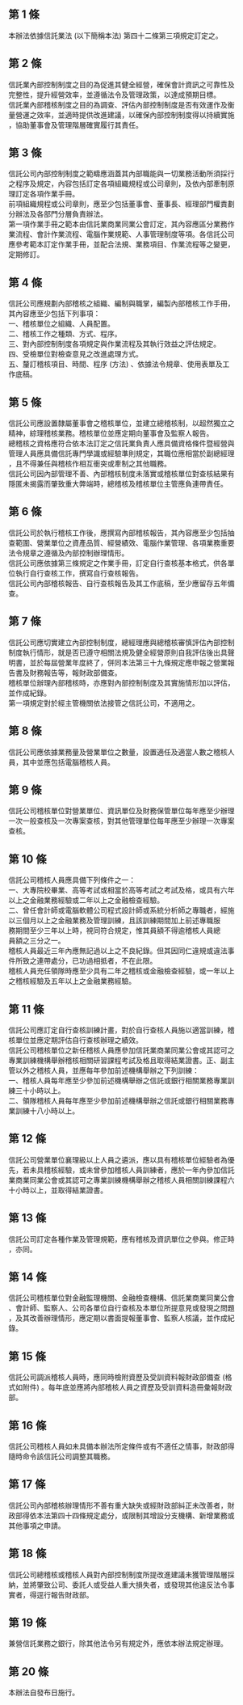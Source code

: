 第 1 條
-------
本辦法依據信託業法 (以下簡稱本法) 第四十二條第三項規定訂定之。

第 2 條
-------
信託業內部控制制度之目的為促進其健全經營，確保會計資訊之可靠性及  
完整性，提升經營效率，並遵循法令及管理政策，以達成預期目標。  
信託業內部稽核制度之目的為調查、評估內部控制制度是否有效運作及衡  
量營運之效率，並適時提供改進建議，以確保內部控制制度得以持續實施  
，協助董事會及管理階層確實履行其責任。

第 3 條
-------
信託公司內部控制制度之範疇應涵蓋其內部職能與一切業務活動所須採行  
之程序及規定，內容包括訂定各項組織規程或公司章則，及依內部牽制原  
理訂定各項作業手冊。  
前項組織規程或公司章則，應至少包括董事會、董事長、經理部門權責劃  
分辦法及各部門分層負責辦法。  
第一項作業手冊之範本由信託業商業同業公會訂定，其內容應區分業務作  
業流程、會計作業流程、電腦作業規範、人事管理制度等項。各信託公司  
應參考範本訂定作業手冊，並配合法規、業務項目、作業流程等之變更，  
定期修訂。

第 4 條
-------
信託公司應規劃內部稽核之組織、編制與職掌，編製內部稽核工作手冊，  
其內容應至少包括下列事項：  
一、稽核單位之組織、人員配置。  
二、稽核工作之種類、方式、程序。  
三、對內部控制制度各項規定與作業流程及其執行效益之評估規定。  
四、受檢單位對檢查意見之改進處理方式。  
五、釐訂稽核項目、時間、程序 (方法) 、依據法令規章、使用表單及工  
    作底稿。

第 5 條
-------
信託公司應設置隸屬董事會之稽核單位，並建立總稽核制，以超然獨立之  
精神，綜理稽核業務。稽核單位並應定期向董事會及監察人報告。  
總稽核之資格應符合依本法訂定之信託業負責人應具備資格條件暨經營與  
管理人員應具備信託專門學識或經驗準則規定，其職位應相當於副總經理  
，且不得兼任與稽核作相互衝突或牽制之其他職務。  
信託公司因內部管理不善、內部稽核制度未落實或稽核單位對查核結果有  
隱匿未揭露而肇致重大弊端時，總稽核及稽核單位主管應負連帶責任。

第 6 條
-------
信託公司於執行稽核工作後，應撰寫內部稽核報告，其內容應至少包括抽  
查範圍、營業單位之資產品質、經營績效、電腦作業管理、各項業務重要  
法令規章之遵循及內部控制辦理情形。  
信託公司應依據第三條規定之作業手冊，訂定自行查核基本格式，供各單  
位執行自行查核工作，撰寫自行查核報告。  
信託公司內部稽核報告、自行查核報告及其工作底稿，至少應留存五年備  
查。

第 7 條
-------
信託公司應切實建立內部控制制度，總經理應與總稽核審慎評估內部控制  
制度執行情形，就是否已遵守相關法規及健全經營原則自我評估後出具聲  
明書，並於每屆營業年度終了，併同本法第三十九條規定應申報之營業報  
告書及財務報告等，報財政部備查。  
稽核單位辦理內部稽核時，亦應對內部控制制度及其實施情形加以評估，  
並作成紀錄。  
第一項規定對於經主管機關依法接管之信託公司，不適用之。

第 8 條
-------
信託公司應依據業務量及營業單位之數量，設置適任及適當人數之稽核人  
員，其中並應包括電腦稽核人員。

第 9 條
-------
信託公司稽核單位對營業單位、資訊單位及財務保管單位每年應至少辦理  
一次一般查核及一次專案查核，對其他管理單位每年應至少辦理一次專案  
查核。

第 10 條
--------
信託公司稽核人員應具備下列條件之一：  
一、大專院校畢業、高等考試或相當於高等考試之考試及格，或具有六年  
    以上之金融業務經驗或二年以上之金融檢查經驗。  
二、曾任會計師或電腦軟體公司程式設計師或系統分析師之專職者，經施  
    以三個月以上之金融業務及管理訓練，且該訓練期間加上前述專職服  
    務期間至少三年以上時，視同符合規定，惟其員額不得逾稽核人員總  
    員額之三分之一。  
稽核人員最近三年內應無記過以上之不良紀錄。但其因同仁違規或違法事  
件所致之連帶處分，已功過相抵者，不在此限。  
稽核人員充任領隊時應至少具有二年之稽核或金融檢查經驗，或一年以上  
之稽核經驗及五年以上之金融業務經驗。

第 11 條
--------
信託公司應訂定自行查核訓練計畫，對於自行查核人員施以適當訓練，稽  
核單位並應定期評估自行查核辦理之績效。  
信託公司稽核單位之新任稽核人員應參加信託業商業同業公會或其認可之  
專業訓練機構舉辦稽核相關研習課程考試及格且取得結業證書。正、副主  
管以外之稽核人員，並應每年參加前述機構舉辦之下列訓練：  
一、稽核人員每年應至少參加前述機構舉辦之信託或銀行相關業務專業訓  
    練三十小時以上。  
二、領隊稽核人員每年應至少參加前述機構舉辦之信託或銀行相關業務專  
    業訓練十八小時以上。

第 12 條
--------
信託公司營業單位襄理級以上人員之遴派，應以具有稽核單位經驗者為優  
先，若未具稽核經驗，或未曾參加稽核人員訓練者，應於一年內參加信託  
業商業同業公會或其認可之專業訓練機構舉辦之稽核人員相關訓練課程六  
十小時以上，並取得結業證書。

第 13 條
--------
信託公司訂定各種作業及管理規範，應有稽核及資訊單位之參與。修正時  
，亦同。

第 14 條
--------
信託公司稽核單位對金融監理機關、金融檢查機構、信託業商業同業公會  
、會計師、監察人、公司各單位自行查核及本單位所提意見或發現之問題  
，及其改善辦理情形，應定期以書面提報董事會、監察人核議，並作成紀  
錄。

第 15 條
--------
信託公司調派稽核人員時，應同時檢附資歷及受訓資料報財政部備查 (格  
式如附件) 。每年底並應將內部稽核人員之資歷及受訓資料造冊彙報財政  
部。

第 16 條
--------
信託公司稽核人員如未具備本辦法所定條件或有不適任之情事，財政部得  
隨時命令該信託公司調整其職務。

第 17 條
--------
信託公司內部稽核辦理情形不善有重大缺失或經財政部糾正未改善者，財  
政部得依本法第四十四條規定處分，或限制其增設分支機構、新增業務或  
其他事項之申請。

第 18 條
--------
信託公司總稽核或稽核人員對內部控制制度所提改進建議未獲管理階層採  
納，並將肇致公司、委託人或受益人重大損失者，或發現其他違反法令事  
實者，得逕行報告財政部。

第 19 條
--------
兼營信託業務之銀行，除其他法令另有規定外，應依本辦法規定辦理。

第 20 條
--------
本辦法自發布日施行。


